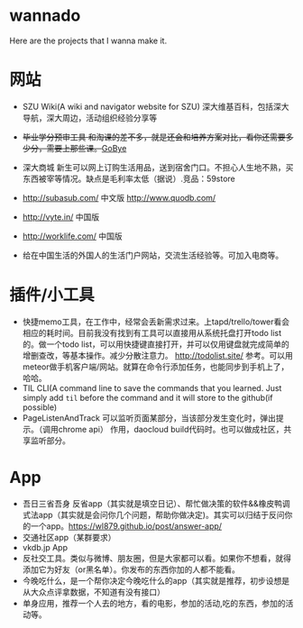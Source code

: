 # wannado

Here are the projects that I wanna make it.

# 网站
+ SZU Wiki(A wiki and navigator website for SZU)
深大维基百科，包括深大导航，深大周边，活动组织经验分享等

+ ~~毕业学分预审工具 和淘课的差不多，就是还会和培养方案对比，看你还需要多少分，需要上那些课。~~[GoBye](http://stu.szu.edu.cn/gobye)
+ 深大商城 新生可以网上订购生活用品，送到宿舍门口。不担心人生地不熟，买东西被宰等情况。缺点是毛利率太低（据说）.竞品：59store
+ http://subasub.com/ 中文版 http://www.quodb.com/
+ http://vyte.in/ 中国版
+ http://worklife.com/ 中国版
+ 给在中国生活的外国人的生活门户网站，交流生活经验等。可加入电商等。


# 插件/小工具

+ 快捷memo工具，在工作中，经常会丢新需求过来。上tapd/trello/tower看会相应的耗时间。目前我没有找到有工具可以直接用从系统托盘打开todo list的。做一个todo list，可以用快捷键直接打开，并可以仅用键盘就完成简单的增删查改，等基本操作。减少分散注意力。
 http://todolist.site/ 参考。可以用meteor做手机客户端/网站。就算在命令行添加任务，也能同步到手机上了，哈哈。
+ TIL CLI(A command line to save the commands that you learned. Just simply add `til` before the command and it will store to the github(if possible)
+ PageListenAndTrack 可以监听页面某部分，当该部分发生变化时，弹出提示。（调用chrome api） 作用，daocloud build代码时。也可以做成社区，共享监听部分。

# App
+ 吾日三省吾身 反省app（其实就是填空日记）、帮忙做决策的软件&&橡皮鸭调式法app（其实就是会问你几个问题，帮助你做决定)。其实可以归结于反问你的一个app。https://wl879.github.io/post/answer-app/
+ 交通社区app（某群要求）
+ vkdb.jp App
+ 反社交工具。类似与微博、朋友圈，但是大家都可以看。如果你不想看，就得添加它为好友（or黑名单）。你发布的东西你加的人都不能看。
+ 今晚吃什么，是一个帮你决定今晚吃什么的app（其实就是推荐，初步设想是从大众点评拿数据，不知道有没有接口）
+ 单身应用，推荐一个人去的地方，看的电影，参加的活动,吃的东西，参加的活动等。
